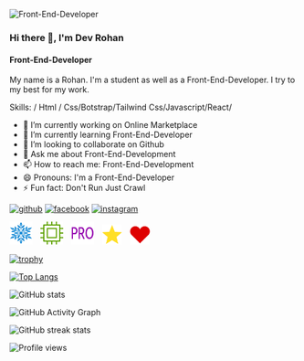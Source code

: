 ![Front-End-Developer](https://scontent.fdac31-1.fna.fbcdn.net/v/t39.30808-6/387820907_334903679029501_5636560566660791961_n.jpg?_nc_cat=105&ccb=1-7&_nc_sid=5f2048&_nc_eui2=AeELptl0sEasn5btVz1cawJTj44e8tvXhyGPjh7y29eHIcsh27Mo9GQpvBzB-kmxS_RxZqzsN4Dtx_kKp47e-bbl&_nc_ohc=KY1cKDjgIBQAX-0niAv&_nc_ht=scontent.fdac31-1.fna&oh=00_AfCkoN2hHcJEntLPppO98rLMQku92zl9BV2kgTM2Ww-viQ&oe=652D1254)
### Hi there 👋, I'm Dev Rohan
#### Front-End-Developer
My name is a Rohan. I'm a student as well as a Front-End-Developer. I try to my best for my work.

Skills:  / Html / Css/Botstrap/Tailwind Css/Javascript/React/

- 🔭 I’m currently working on Online Marketplace 
- 🌱 I’m currently learning Front-End-Developer 
- 👯 I’m looking to collaborate on Github 
- 💬 Ask me about Front-End-Development 
- 📫 How to reach me: Front-End-Development 
- 😄 Pronouns: I'm a Front-End-Developer 
- ⚡ Fun fact: Don't Run Just Crawl 


[<img src='https://cdn.jsdelivr.net/npm/simple-icons@3.0.1/icons/github.svg' alt='github' height='40'>](https://github.com/Dev-Rohan1)  [<img src='https://cdn.jsdelivr.net/npm/simple-icons@3.0.1/icons/facebook.svg' alt='facebook' height='40'>](https://www.facebook.com/https://www.facebook.com/rhrohan2021)  [<img src='https://cdn.jsdelivr.net/npm/simple-icons@3.0.1/icons/instagram.svg' alt='instagram' height='40'>](https://www.instagram.com/https://www.instagram.com/rhrohan61//)  

<a href='https://archiveprogram.github.com/'><img src='https://raw.githubusercontent.com/acervenky/animated-github-badges/master/assets/acbadge.gif' width='40' height='40'></a> <a href='https://docs.github.com/en/developers'><img src='https://raw.githubusercontent.com/acervenky/animated-github-badges/master/assets/devbadge.gif' width='40' height='40'></a> <a href='https://github.com/pricing'><img src='https://raw.githubusercontent.com/acervenky/animated-github-badges/master/assets/pro.gif' width='40' height='40'></a> <a href='https://stars.github.com/'><img src='https://raw.githubusercontent.com/acervenky/animated-github-badges/master/assets/starbadge.gif' width='35' height='35'></a> <a href='https://docs.github.com/en/github/supporting-the-open-source-community-with-github-sponsors'><img src='https://raw.githubusercontent.com/acervenky/animated-github-badges/master/assets/sponsorbadge.gif' width='35' height='35'></a> 

[![trophy](https://github-profile-trophy.vercel.app/?username=Dev-Rohan1)](https://github.com/ryo-ma/github-profile-trophy)

[![Top Langs](https://github-readme-stats.vercel.app/api/top-langs/?username=Dev-Rohan1)](https://github.com/anuraghazra/github-readme-stats)

![GitHub stats](https://github-readme-stats.vercel.app/api?username=Dev-Rohan1&show_icons=true&count_private=true)  

![GitHub Activity Graph](https://activity-graph.herokuapp.com/graph?username=Dev-Rohan1)  

![GitHub streak stats](https://streak-stats.demolab.com/?user=Dev-Rohan1)  

![Profile views](https://gpvc.arturio.dev/Dev-Rohan1)  
